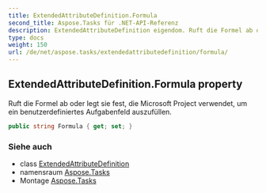 ```yaml
---
title: ExtendedAttributeDefinition.Formula
second_title: Aspose.Tasks für .NET-API-Referenz
description: ExtendedAttributeDefinition eigendom. Ruft die Formel ab oder legt sie fest die Microsoft Project verwendet um ein benutzerdefiniertes Aufgabenfeld auszufüllen.
type: docs
weight: 150
url: /de/net/aspose.tasks/extendedattributedefinition/formula/
---
```

## ExtendedAttributeDefinition.Formula property

Ruft die Formel ab oder legt sie fest, die Microsoft Project verwendet, um ein benutzerdefiniertes Aufgabenfeld auszufüllen.

```csharp
public string Formula { get; set; }
```

### Siehe auch

* class [ExtendedAttributeDefinition](../)
* namensraum [Aspose.Tasks](../../extendedattributedefinition/)
* Montage [Aspose.Tasks](../../../)



